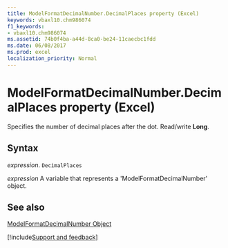 ```yaml
---
title: ModelFormatDecimalNumber.DecimalPlaces property (Excel)
keywords: vbaxl10.chm986074
f1_keywords:
- vbaxl10.chm986074
ms.assetid: 74b0f4ba-a44d-8ca0-be24-11caecbc1fdd
ms.date: 06/08/2017
ms.prod: excel
localization_priority: Normal
---
```



# ModelFormatDecimalNumber.DecimalPlaces property (Excel)

Specifies the number of decimal places after the dot. Read/write  **Long**.


## Syntax

_expression_. `DecimalPlaces`

_expression_ A variable that represents a 'ModelFormatDecimalNumber' object.


## See also


[ModelFormatDecimalNumber Object](Excel.modelformatdecimalnumber.md)

[!include[Support and feedback](~/includes/feedback-boilerplate.md)]